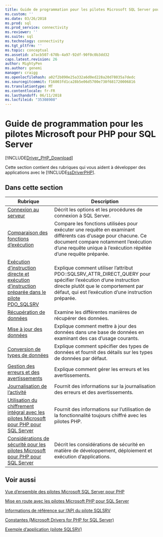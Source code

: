 ```yaml
---
title: Guide de programmation pour les pilotes Microsoft SQL Server pour PHP | Documents Microsoft
ms.custom: ''
ms.date: 03/26/2018
ms.prod: sql
ms.prod_service: connectivity
ms.reviewer: ''
ms.suite: sql
ms.technology: connectivity
ms.tgt_pltfrm: ''
ms.topic: conceptual
ms.assetid: a7acb507-670b-4a97-92df-90f0c0b3dd32
caps.latest.revision: 26
author: MightyPen
ms.author: genemi
manager: craigg
ms.openlocfilehash: a02f2b890e25a332a6d0ed228a20d78035a7dedc
ms.sourcegitcommit: f16003fd1ca28b5e06d5700e730f681720006816
ms.translationtype: MT
ms.contentlocale: fr-FR
ms.lasthandoff: 06/11/2018
ms.locfileid: "35308908"
---
```

# <a name="programming-guide-for-the-microsoft-drivers-for-php-for-sql-server"></a>Guide de programmation pour les pilotes Microsoft pour PHP pour SQL Server
[!INCLUDE[Driver_PHP_Download](../../includes/driver_php_download.md)]

Cette section contient des rubriques qui vous aident à développer des applications avec le [!INCLUDE[ssDriverPHP](../../includes/ssdriverphp_md.md)].  
  
## <a name="in-this-section"></a>Dans cette section  
  
|Rubrique|Description|  
|---------|---------------|  
|[Connexion au serveur](../../connect/php/connecting-to-the-server.md)|Décrit les options et les procédures de connexion à SQL Server.|  
|[Comparaison des fonctions d’exécution](../../connect/php/comparing-execution-functions.md)|Compare les fonctions utilisées pour exécuter une requête en examinant différents cas d’usage pour chacune. Ce document compare notamment l’exécution d’une requête unique à l’exécution répétée d’une requête préparée.|  
|[Exécution d’instruction directe et exécution d’instruction préparée dans le pilote PDO_SQLSRV](../../connect/php/direct-statement-execution-prepared-statement-execution-pdo-sqlsrv-driver.md)|Explique comment utiliser l’attribut PDO::SQLSRV_ATTR_DIRECT_QUERY pour spécifier l’exécution d’une instruction directe plutôt que le comportement par défaut, qui est l’exécution d’une instruction préparée.|  
|[Récupération de données](../../connect/php/retrieving-data.md)|Examine les différentes manières de récupérer des données.|  
|[Mise à jour des données](../../connect/php/updating-data-microsoft-drivers-for-php-for-sql-server.md)|Explique comment mettre à jour des données dans une base de données en examinant des cas d’usage courants.|  
|[Conversion de types de données](../../connect/php/converting-data-types.md)|Explique comment spécifier des types de données et fournit des détails sur les types de données par défaut.|  
|[Gestion des erreurs et des avertissements](../../connect/php/handling-errors-and-warnings.md)|Explique comment gérer les erreurs et les avertissements.|  
|[Journalisation de l’activité](../../connect/php/logging-activity.md)|Fournit des informations sur la journalisation des erreurs et des avertissements.|  
|[Utilisation du chiffrement intégral avec les pilotes Microsoft pour PHP pour SQL Server](../../connect/php/using-always-encrypted-php-drivers.md)|Fournit des informations sur l’utilisation de la fonctionnalité toujours chiffré avec les pilotes PHP.|  
|[Considérations de sécurité pour les pilotes Microsoft pour PHP pour SQL Server](../../connect/php/security-considerations-for-php-sql-driver.md)|Décrit les considérations de sécurité en matière de développement, déploiement et exécution d’applications.|  
  
## <a name="see-also"></a>Voir aussi  
[Vue d’ensemble des pilotes Microsoft SQL Server pour PHP](../../connect/php/overview-of-the-php-sql-driver.md)

[Mise en route avec les pilotes Microsoft PHP pour SQL Server](../../connect/php/getting-started-with-the-php-sql-driver.md)

[Informations de référence sur l’API du pilote SQLSRV](../../connect/php/sqlsrv-driver-api-reference.md)

[Constantes &#40;Microsoft Drivers for PHP for SQL Server&#41;](../../connect/php/constants-microsoft-drivers-for-php-for-sql-server.md)

[Exemple d’application &#40;pilote SQLSRV&#41;](../../connect/php/example-application-sqlsrv-driver.md)  
  
